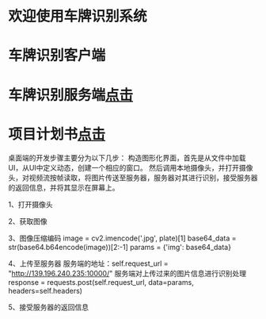# 欢迎使用车牌识别系统


# 车牌识别客户端
# 车牌识别服务端[点击](https://github.com/LiXuuuu/carPlateServer)

# 项目计划书[点击](http://139.196.240.235:10000/schedule)



桌面端的开发步骤主要分为以下几步：
构造图形化界面，首先是从文件中加载UI，从UI中定义动态，创建一个相应的窗口。
然后调用本地摄像头，并打开摄像头，对视频流按帧读取，将图片传送至服务器，服务器对其进行识别，接受服务器的返回信息，并将其显示在屏幕上。

1、打开摄像头

2、获取图像

3、图像压缩编码
image = cv2.imencode('.jpg', plate)[1]
base64_data = str(base64.b64encode(image))[2:-1]
params = {'img': base64_data}

4、上传至服务器
服务端的地址：self.request_url = "http://139.196.240.235:10000/"
服务端对上传过来的图片信息进行识别处理
response = requests.post(self.request_url, data=params, headers=self.headers)

5、接受服务器的返回信息




